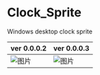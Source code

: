 # Clock_Sprite
Windows desktop clock sprite

|ver 0.0.0.2|ver 0.0.0.3|
|  ----  |  ----  |
|![图片](https://github.com/GSCmax/Clock_Sprite/assets/8372598/02c46924-7f4c-48f7-bc36-4cc48cb041ae)|![图片](https://github.com/GSCmax/Clock_Sprite/assets/8372598/916e02cf-0186-4086-ba10-e952672a0bed)|
